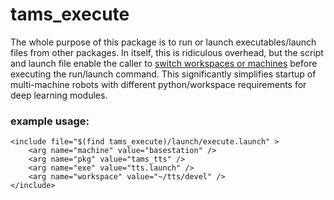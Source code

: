 # tams_execute

The whole purpose of this package is to run or launch executables/launch files from other packages.
In itself, this is ridiculous overhead, but the script and launch file enable the caller to [switch workspaces or machines](https://github.com/TAMS-Group/tams_execute/blob/main/launch/execute.launch) before executing the run/launch command.
This significantly simplifies startup of multi-machine robots with different python/workspace requirements for deep learning modules.

### example usage:

```
<include file="$(find tams_execute)/launch/execute.launch" >
    <arg name="machine" value="basestation" />
    <arg name="pkg" value="tams_tts" />
    <arg name="exe" value="tts.launch" />
    <arg name="workspace" value="~/tts/devel" />
</include>

```
